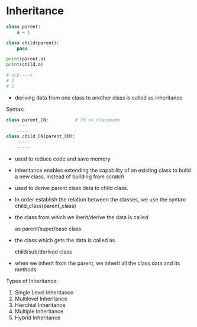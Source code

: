 # Inheritance

```python
class parent:
    a = 1

class child(parent):
    pass

print(parent.a)
print(child.a)

# o/p --->
# 1
# 1
```

* deriving data from one class to another class is called as inheritance

Syntax:

```python
class parent_CN:          # CN >> classname
    ----
    ----
class child_CN(parent_CN):
    -----
    -----
```

* used to reduce code and save memory
* inheritance enables extending the capability of an existing class to build a new class, instead of building from scratch
* used to derive parent class data to child class.
* In order establish the relation between the classes, we use the syntax: child\_class\(parent\_class\)
* the class from which we iherit/derive the data is called

  as parent/super/base class

* the class which gets the data is called as

  child/sub/derived class

* when we inherit from the parent, we inherit all the class data and its methods

Types of Inheritance:

1. Single Level Inheritance
2. Multilevel Inheritance
3. Hierchial Inheritance
4. Multiple Inheritance
5. Hybrid Inheritance

